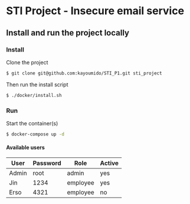 # STI Project - Insecure email service

## Install and run the project locally

### Install 

Clone the project
```bash
$ git clone git@github.com:kayoumido/STI_P1.git sti_project
```

Then run the install script
```bash
$ ./docker/install.sh
```

### Run
Start the container(s)
```bash
$ docker-compose up -d
```

#### Available users

| User  | Password | Role     | Active |
| ----- | -------- | -------- | ------ |
| Admin | root     | admin    | yes    |
| Jin   | 1234     | employee | yes    |
| Erso  | 4321     | employee | no     |